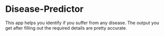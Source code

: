 # Disease-Predictor
This app helps you identify if you suffer from any disease. The output you get after filling out the required details are pretty accurate.
